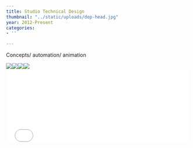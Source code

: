 ```yaml
---
title: Studio Technical Design
thumbnail: "../static/uploads/dop-head.jpg"
year: 2012-Present
categories:
- ''

---
```

Concepts/ automation/ animation

![](/uploads/Various/proceduralkafka.png)![](/uploads/procedural-oracal-2.jpg)![](/uploads/oracle-erosion.jpg)![](/uploads/bubble-zone-52.jpg)
<embed type="text/html" src="/uploads/warpzone1.html" width="500" height="200">